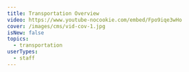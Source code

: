 ```yaml
---
title: Transportation Overview
video: https://www.youtube-nocookie.com/embed/Fpo9iqe3wHo
cover: /images/cms/vid-cov-1.jpg
isNew: false
topics:
  - transportation
userTypes:
  - staff
---
```

